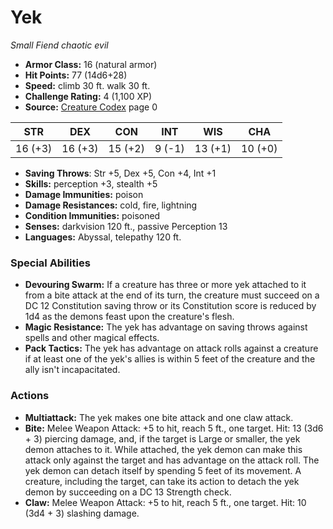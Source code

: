 # Yek

*Small* *Fiend* *chaotic evil*

- **Armor Class:** 16 (natural armor)
- **Hit Points:** 77 (14d6+28)
- **Speed:** climb 30 ft. walk 30 ft.
- **Challenge Rating:** 4 (1,100 XP)
- **Source:** [Creature Codex](https://koboldpress.com/kpstore/product/creature-codex-for-5th-edition-dnd) page 0

| STR | DEX | CON | INT | WIS | CHA |
| --- | --- | --- | --- | --- | --- |
| 16 (+3) | 16 (+3) | 15 (+2) | 9 (-1) | 13 (+1) | 10 (+0) |

- **Saving Throws**: Str +5, Dex +5, Con +4, Int +1
- **Skills:** perception +3, stealth +5
- **Damage Immunities:** poison
- **Damage Resistances:** cold, fire, lightning
- **Condition Immunities:** poisoned
- **Senses:** darkvision 120 ft., passive Perception 13
- **Languages:** Abyssal, telepathy 120 ft.
### Special Abilities
- **Devouring Swarm:** If a creature has three or more yek attached to it from a bite attack at the end of its turn, the creature must succeed on a DC 12 Constitution saving throw or its Constitution score is reduced by 1d4 as the demons feast upon the creature's flesh.
- **Magic Resistance:** The yek has advantage on saving throws against spells and other magical effects.
- **Pack Tactics:** The yek has advantage on attack rolls against a creature if at least one of the yek's allies is within 5 feet of the creature and the ally isn't incapacitated.
### Actions
- **Multiattack:** The yek makes one bite attack and one claw attack.
- **Bite:** Melee Weapon Attack: +5 to hit, reach 5 ft., one target. Hit: 13 (3d6 + 3) piercing damage, and, if the target is Large or smaller, the yek demon attaches to it. While attached, the yek demon can make this attack only against the target and has advantage on the attack roll. The yek demon can detach itself by spending 5 feet of its movement. A creature, including the target, can take its action to detach the yek demon by succeeding on a DC 13 Strength check.
- **Claw:** Melee Weapon Attack: +5 to hit, reach 5 ft., one target. Hit: 10 (3d4 + 3) slashing damage.


